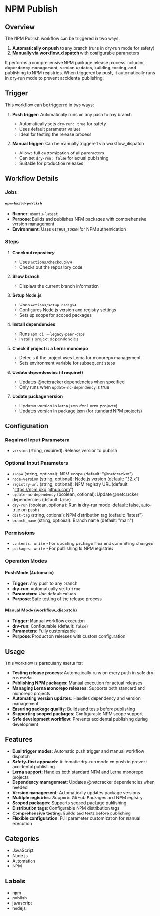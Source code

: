 # NPM Publish

## Overview

The NPM Publish workflow can be triggered in two ways:
1. **Automatically on push** to any branch (runs in dry-run mode for safety)
2. **Manually via workflow_dispatch** with configurable parameters

It performs a comprehensive NPM package release process including dependency management, version updates, building, testing, and publishing to NPM registries. When triggered by push, it automatically runs in dry-run mode to prevent accidental publishing.

## Trigger

This workflow can be triggered in two ways:

1. **Push trigger**: Automatically runs on any push to any branch
   - Automatically sets `dry-run: true` for safety
   - Uses default parameter values
   - Ideal for testing the release process

2. **Manual trigger**: Can be manually triggered via workflow_dispatch
   - Allows full customization of all parameters
   - Can set `dry-run: false` for actual publishing
   - Suitable for production releases

## Workflow Details

### Jobs

#### `npm-build-publish`
- **Runner**: `ubuntu-latest`
- **Purpose**: Builds and publishes NPM packages with comprehensive version management
- **Environment**: Uses `GITHUB_TOKEN` for NPM authentication

### Steps

1. **Checkout repository**
   - Uses `actions/checkout@v4`
   - Checks out the repository code

2. **Show branch**
   - Displays the current branch information

3. **Setup Node.js**
   - Uses `actions/setup-node@v4`
   - Configures Node.js version and registry settings
   - Sets up scope for scoped packages

4. **Install dependencies**
   - Runs `npm ci --legacy-peer-deps`
   - Installs project dependencies

5. **Check if project is a Lerna monorepo**
   - Detects if the project uses Lerna for monorepo management
   - Sets environment variable for subsequent steps

6. **Update dependencies (if required)**
   - Updates @netcracker dependencies when specified
   - Only runs when `update-nc-dependency` is true

7. **Update package version**
   - Updates version in lerna.json (for Lerna projects)
   - Updates version in package.json (for standard NPM projects)

## Configuration

### Required Input Parameters
- `version` (string, required): Release version to publish

### Optional Input Parameters
- `scope` (string, optional): NPM scope (default: "@netcracker")
- `node-version` (string, optional): Node.js version (default: "22.x")
- `registry-url` (string, optional): NPM registry URL (default: "https://npm.pkg.github.com")
- `update-nc-dependency` (boolean, optional): Update @netcracker dependencies (default: false)
- `dry-run` (boolean, optional): Run in dry-run mode (default: false, auto-true on push)
- `dist-tag` (string, optional): NPM distribution tag (default: "latest")
- `branch_name` (string, optional): Branch name (default: "main")

### Permissions
- `contents: write` - For updating package files and committing changes
- `packages: write` - For publishing to NPM registries

### Operation Modes

#### Push Mode (Automatic)
- **Trigger**: Any push to any branch
- **dry-run**: Automatically set to `true`
- **Parameters**: Use default values
- **Purpose**: Safe testing of the release process

#### Manual Mode (workflow_dispatch)
- **Trigger**: Manual workflow execution
- **dry-run**: Configurable (default: `false`)
- **Parameters**: Fully customizable
- **Purpose**: Production releases with custom configuration

## Usage

This workflow is particularly useful for:
- **Testing release process**: Automatically runs on every push in safe dry-run mode
- **Publishing NPM packages**: Manual execution for actual releases
- **Managing Lerna monorepo releases**: Supports both standard and monorepo projects
- **Automating version updates**: Handles dependency and version management
- **Ensuring package quality**: Builds and tests before publishing
- **Supporting scoped packages**: Configurable NPM scope support
- **Safe development workflow**: Prevents accidental publishing during development

## Features

- **Dual trigger modes**: Automatic push trigger and manual workflow dispatch
- **Safety-first approach**: Automatic dry-run mode on push to prevent accidental publishing
- **Lerna support**: Handles both standard NPM and Lerna monorepo projects
- **Dependency management**: Updates @netcracker dependencies when needed
- **Version management**: Automatically updates package versions
- **Multiple registries**: Supports GitHub Packages and NPM registry
- **Scoped packages**: Supports scoped package publishing
- **Distribution tags**: Configurable NPM distribution tags
- **Comprehensive testing**: Builds and tests before publishing
- **Flexible configuration**: Full parameter customization for manual execution

## Categories
- JavaScript
- Node.js
- Automation
- NPM

## Labels
- npm
- publish
- javascript
- nodejs
